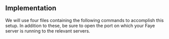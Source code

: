 <!-- post: -->


## Implementation

We will use four files containing the following commands to accomplish this setup. In addition to these, be sure to open the port on which your Faye server is running to the relevant servers.

